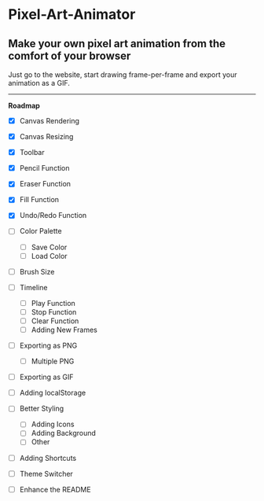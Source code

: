# Pixel-Art-Animator
## Make your own pixel art animation from the comfort of your browser

Just go to the website, start drawing frame-per-frame and export your animation as a GIF.

---
**Roadmap**
- [x] Canvas Rendering
- [x] Canvas Resizing
- [x] Toolbar
- [x] Pencil Function
- [x] Eraser Function
- [x] Fill Function
- [x] Undo/Redo Function
- [ ] Color Palette
    - [ ] Save Color
    - [ ] Load Color
- [ ] Brush Size
- [ ] Timeline
    - [ ] Play Function
    - [ ] Stop Function
    - [ ] Clear Function
    - [ ] Adding New Frames
- [ ] Exporting as PNG
    - [ ] Multiple PNG
- [ ] Exporting as GIF
- [ ] Adding localStorage
- [ ] Better Styling
    - [ ] Adding Icons
    - [ ] Adding Background
    - [ ] Other
- [ ] Adding Shortcuts
- [ ] Theme Switcher
- [ ] Enhance the README



